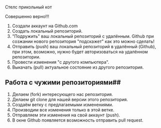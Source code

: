 Стелс прикольный кот

Совершенно верно!!!


1. Создали аккаунт на Github.com
2. Создать локальный репозиторий.
3. "Подружить" ваш локальный репозиторий с удалённым. Github при созжании нового репозитория "подскажет" как это можно сделать!
4. Отправить (push) ваш локальный репозиторий в удалённый (Github), при этом, возможно, нужно будет авторизоваться на удалённом репозитории.
5. Провести изменения "с другого компьютера".
6. Выкачать (pull) актуальное состояние из другого репозитория.


## Работа с чужими репозиториями##

1. Делаем (fork) интересующего нас репозитория.
2. Делаем git clone для нашей версии этого репозитория.
3. Создаём ветку с предлагаемыми  изменениями.
4. Производим все изменения только в этой ветке.
5. Отправляем эти изменения на свой аккаунт (push).
6. В окне Github появляется возможность отправить pull request.
 